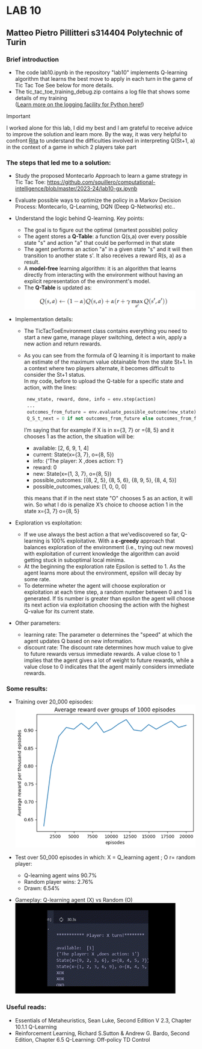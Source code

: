 # LAB 10
## Matteo Pietro Pillitteri s314404 Polytechnic of Turin

### Brief introduction
- The code lab10.ipynb in the repository "lab10" implements  Q-learning algorithm that learns the best move to apply in each turn in the game of Tic Tac Toe
See below for more details.
- The  tic_tac_toe_training_debug.zip contains a log file that shows some details of my training <br>
  ([Learn more on the logging facility for Python here!](https://docs.python.org/3/library/logging.html))
> [!IMPORTANT]
> I worked alone for this lab, I did my best and I am grateful to receive advice to improve the solution and learn more.
> By the way, it was very helpful to confront [Rita](https://github.com/class1c-j/polito-ci-labs/tree/main) to understand the difficulties involved in interpreting Q(St+1, a) in the context of a game in which 2 players take part

### The steps that led me to a solution:

- Study the proposed Montecarlo Approach to learn a game strategy in Tic Tac Toe: https://github.com/squillero/computational-intelligence/blob/master/2023-24/lab10-gx.ipynb
   
- Evaluate possible ways to optimize the policy in a Markov Decision Process: Montecarlo, Q-Learning, DQN (Deep Q-Networks) etc..

- Understand the logic behind Q-learning. Key points:
   - The goal is to figure out the optimal (smartest possible) policy
   - The agent stores a **Q-Table**: a function Q(s,a) over every possible state "s" and action "a" that could be performed in that state
   - The agent performs an action "a" in a given state "s" and it will then transition to another state s'. It also receives a reward R(s, a) as a result.
   - A **model-free** learning algorithm: it is an algorithm that learns directly from interacting with the environment without having an explicit representation of the environment's model.
   - The **Q-Table** is updated as: <br>
     ![Screenshot](./images/q_table_update.png)
       
- Implementation details:
  - The TicTacToeEnvironment class contains everything you need to start a new game, manage player switching, detect a win, apply a new action and return rewards.
  - As you can see from the formula of Q learning it is important to make an estimate of the maximum value obtainable from the state St+1. In a context where two players alternate, it becomes difficult to consider the St+1 status. <br>
    In my code, before to upload the Q-table for a specific state and action, with the lines:
    ```python
     new_state, reward, done, info = env.step(action)
     ...
     outcomes_from_future = env.evaluate_possible_outcome(new_state)
     Q_S_t_next = 0 if not outcomes_from_future else outcomes_from_future
    ```
   
      I’m saying that for example if X is in x={3, 7} or ={8, 5} and it chooses 1 as the action, the situation will be: <br>
      - available: [2, 6, 9, 1, 4] <br>
      - current:  State(x={3, 7}, o={8, 5}) <br>
      - info: {'The player: X ,does action: 1'} <br>
      - reward:  0 <br>
      - new:  State(x={1, 3, 7}, o={8, 5}) <br>
      - possible_outcomes:  [{8, 2, 5}, {8, 5, 6}, {8, 9, 5}, {8, 4, 5}] <br>
      - possible_outcomes_values:  [1, 0, 0, 0] <br>
      
      this means that if in the next state "O" chooses 5 as an action, it will win. So what I do is penalize X’s choice to choose action 1 in the state x={3, 7}  o={8, 5} 
  
  
- Exploration vs exploitation:
  - If we use always the best action a that we’vediscovered so far, Q-learning is 100% exploitative. With a **ε-greedy** approach that balances exploration of the environment (i.e., trying out new moves) with exploitation of current knowledge the algorithm can avoid getting stuck in suboptimal local minima.
  - At the beginning the exploration rate Epsilon is setted to 1. As the agent learns more about the environment, epsilon will decay by some rate.
  - To determine wheter the agent will choose exploration or exploitation at each time step, a random number between 0 and 1 is generated. If tis number is greater than epsilon the agent will choose its next action via exploitation choosing the action with the highest Q-value for its current state. 

- Other parameters:
     - learning rate: The parameter α determines the "speed" at which the agent updates Q based on new information.
     - discount rate: The discount rate determines how much value to give to future rewards versus immediate rewards. A value close to 1 implies that the agent gives a lot of weight to future rewards, while a value close to 0 indicates that the agent mainly considers immediate rewards.
   
 
### Some results:

- Training over 20_000 episodes: <br>   ![Screenshot](./images/avg_reward.png)

- Test over 50_000 episodes in which: X = Q_learning agent ; O r= random player:
  - Q-learning agent wins 90.7%
  - Random player wins: 2.76%
  - Drawn: 6.54%
 
- Gameplay: Q-learning agent (X) vs Random (O) <br>
  ![](https://github.com/Matteo-Pietro-Pillitteri/Computational-Intelligence/blob/main/lab10/images/gameplay_tic_tac_toe.gif)
  
 
### Useful reads:
- Essentials of Metaheuristics, Sean Luke, Second Edition V 2.3, Chapter 10.1.1 Q-Learning
- Reinforcement Learning, Richard S.Sutton & Andrew G. Bardo, Second Edition, Chapter 6.5 Q-Learning: Off-policy TD Control
  
